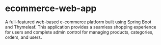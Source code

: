 # ecommerce-web-app
A full-featured web-based e-commerce platform built using Spring Boot and Thymeleaf. This application provides a seamless shopping experience for users and complete admin control for managing products, categories, orders, and users.

